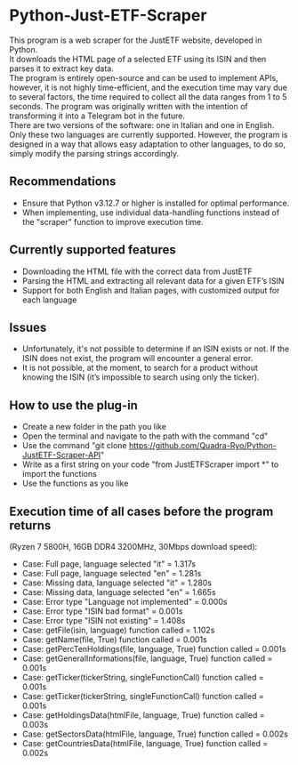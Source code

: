 # **Python-Just-ETF-Scraper**
This program is a web scraper for the JustETF website, developed in Python. <br>
It downloads the HTML page of a selected ETF using its ISIN and then parses it to extract key data. <br>
The program is entirely open-source and can be used to implement APIs, however, it is not highly time-efficient, and the execution time may vary due to several factors, the time required to collect all the data ranges from 1 to 5 seconds.
The program was originally written with the intention of transforming it into a Telegram bot in the future. <br>
There are two versions of the software: one in Italian and one in English. Only these two languages are currently supported. However, the program is designed in a way that allows easy adaptation to other languages, to do so, simply modify the parsing strings accordingly.

## Recommendations 
- Ensure that Python v3.12.7 or higher is installed for optimal performance.
- When implementing, use individual data-handling functions instead of the "scraper" function to improve execution time.

## Currently supported features
- Downloading the HTML file with the correct data from JustETF
- Parsing the HTML and extracting all relevant data for a given ETF’s ISIN
- Support for both English and Italian pages, with customized output for each language

## Issues
- Unfortunately, it's not possible to determine if an ISIN exists or not. If the ISIN does not exist, the program will encounter a general error.
- It is not possible, at the moment, to search for a product without knowing the ISIN (it’s impossible to search using only the ticker).

## How to use the plug-in
- Create a new folder in the path you like
- Open the terminal and navigate to the path with the command "cd"
- Use the command "git clone https://github.com/Quadra-Ryo/Python-JustETF-Scraper-API"
- Write as a first string on your code "from JustETFScraper import *" to import the functions
- Use the functions as you like

## Execution time of all cases before the program returns
(Ryzen 7 5800H, 16GB DDR4 3200MHz, 30Mbps download speed):
- Case: Full page, language selected "it" = 1.317s
- Case: Full page, language selected "en" = 1.281s
- Case: Missing data, language selected "it" = 1.280s
- Case: Missing data, language selected "en" = 1.665s
- Case: Error type "Language not implemented" = 0.000s
- Case: Error type "ISIN bad format" = 0.001s
- Case: Error type "ISIN not existing" = 1.408s
- Case: getFile(isin, language) function called = 1.102s
- Case: getName(file, True) function called = 0.001s
- Case: getPercTenHoldings(file, language, True) function called = 0.001s
- Case: getGeneralInformations(file, language, True) function called = 0.001s
- Case: getTicker(tickerString, singleFunctionCall) function called = 0.001s
- Case: getTicker(tickerString, singleFunctionCall) function called = 0.001s
- Case: getHoldingsData(htmlFile, language, True) function called = 0.003s
- Case: getSectorsData(htmlFile, language, True) function called = 0.002s
- Case: getCountriesData(htmlFile, language, True) function called = 0.002s
